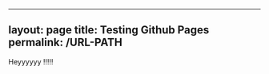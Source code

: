 ---------
layout: page
title: Testing Github Pages
permalink: /URL-PATH
-----------

Heyyyyyy !!!!!
